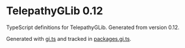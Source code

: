 # TelepathyGLib 0.12

TypeScript definitions for TelepathyGLib. Generated from version 0.12.

Generated with [gi.ts](https://gitlab.gnome.org/ewlsh/gi.ts) and tracked in [packages.gi.ts](https://gitlab.gnome.org/ewlsh/packages.gi.ts).
